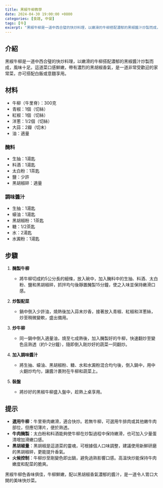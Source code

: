 ```yaml
---
title: 黑椒牛柳教學
date: 2024-04-30 19:00:00 +0800
categories: [食譜, 中餐]
tags: [牛] 
excerpt: "黑椒牛柳是一道中西合璧的快炒料理，以嫩滑的牛柳搭配濃郁的黑椒醬汁炒製而成，風味十足。這道菜口感鮮嫩，帶有濃烈的黑胡椒香氣，是一道非常受歡迎的家常菜，亦可搭配白飯或意麵享用"
---
```


## 介紹
黑椒牛柳是一道中西合璧的快炒料理，以嫩滑的牛柳搭配濃郁的黑椒醬汁炒製而成，風味十足。這道菜口感鮮嫩，帶有濃烈的黑胡椒香氣，是一道非常受歡迎的家常菜，亦可搭配白飯或意麵享用。

## 材料
- 牛柳（牛里脊）：300克
- 青椒：1個（切絲）
- 紅椒：1個（切絲）
- 洋蔥：1/2個（切絲）
- 大蒜：2瓣（切末）
- 油：適量

### 醃料
- 生抽：1湯匙
- 料酒：1湯匙
- 太白粉：1茶匙
- 鹽：少許
- 黑胡椒碎：適量

### 調味醬汁
- 生抽：1湯匙
- 蠔油：1湯匙
- 黑胡椒粉：1茶匙
- 糖：1/2茶匙
- 水：2湯匙
- 水澱粉：1湯匙

## 步驟

1. **醃製牛柳**  
   - 將牛柳切成約5公分長的細條，放入碗中，加入醃料中的生抽、料酒、太白粉、鹽和黑胡椒碎，抓拌均勻後靜置醃製15分鐘，使之入味並保持嫩滑口感。

2. **炒製配菜**  
   - 鍋中倒入少許油，燒熱後加入蒜末炒香，接著放入青椒、紅椒和洋蔥絲，炒至稍微變軟，盛出備用。

3. **炒牛柳**  
   - 同一鍋中倒入適量油，燒至七成熱後，加入醃製好的牛柳，快速翻炒至變色且熟透（約1-2分鐘），隨即倒入剛炒好的蔬菜一同翻炒。

4. **加入調味醬汁**  
   - 將生抽、蠔油、黑胡椒粉、糖、水和水澱粉混合均勻後，倒入鍋中，用中火翻炒均勻，讓醬汁裹附在牛柳和蔬菜上。

5. **裝盤**  
   - 將炒好的黑椒牛柳盛入盤中，趁熱上桌享用。

## 提示
- **選用牛柳**：牛里脊肉嫩滑，適合快炒。若無牛柳，可選用牛排肉或其他嫩牛肉部位，但應切薄片，便於熟透。
- **牛肉醃製**：太白粉和料酒能夠使牛柳在炒製過程中保持嫩滑，也可加入少量蛋清增加滑嫩口感。
- **黑胡椒量**：黑胡椒是這道菜的靈魂，可根據個人口味調整，建議使用新鮮研磨的黑胡椒碎，更能提升香氣。
- **火候控制**：牛柳炒至剛變色即出鍋，避免過熟影響口感。高溫快炒能保持牛肉嫩度和配菜的脆爽。

黑椒牛柳色香味俱佳，牛柳鮮嫩，配以黑胡椒香氣濃郁的醬汁，是一道令人胃口大開的美味快炒菜。
